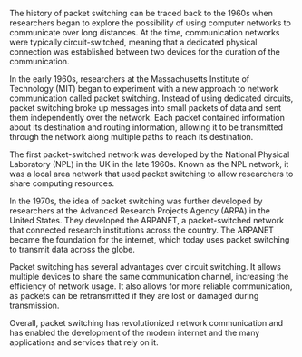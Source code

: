 The history of packet switching can be traced back to the 1960s when researchers began to explore the possibility of using computer networks to communicate over long distances. At the time, communication networks were typically circuit-switched, meaning that a dedicated physical connection was established between two devices for the duration of the communication.

In the early 1960s, researchers at the Massachusetts Institute of Technology (MIT) began to experiment with a new approach to network communication called packet switching. Instead of using dedicated circuits, packet switching broke up messages into small packets of data and sent them independently over the network. Each packet contained information about its destination and routing information, allowing it to be transmitted through the network along multiple paths to reach its destination.

The first packet-switched network was developed by the National Physical Laboratory (NPL) in the UK in the late 1960s. Known as the NPL network, it was a local area network that used packet switching to allow researchers to share computing resources.

In the 1970s, the idea of packet switching was further developed by researchers at the Advanced Research Projects Agency (ARPA) in the United States. They developed the ARPANET, a packet-switched network that connected research institutions across the country. The ARPANET became the foundation for the internet, which today uses packet switching to transmit data across the globe.

Packet switching has several advantages over circuit switching. It allows multiple devices to share the same communication channel, increasing the efficiency of network usage. It also allows for more reliable communication, as packets can be retransmitted if they are lost or damaged during transmission.

Overall, packet switching has revolutionized network communication and has enabled the development of the modern internet and the many applications and services that rely on it.
